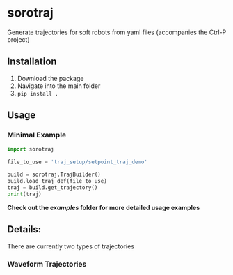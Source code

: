 # sorotraj
Generate trajectories for soft robots from yaml files (accompanies the Ctrl-P project)

## Installation
1. Download the package
2. Navigate into the main folder
3. `pip install .`

## Usage

### Minimal Example
``` python
import sorotraj

file_to_use = 'traj_setup/setpoint_traj_demo'

build = sorotraj.TrajBuilder()
build.load_traj_def(file_to_use)
traj = build.get_trajectory()
print(traj)
```
**Check out the _examples_ folder for more detailed usage examples**


## Details:

There are currently two types of trajectories


### Waveform Trajectories
